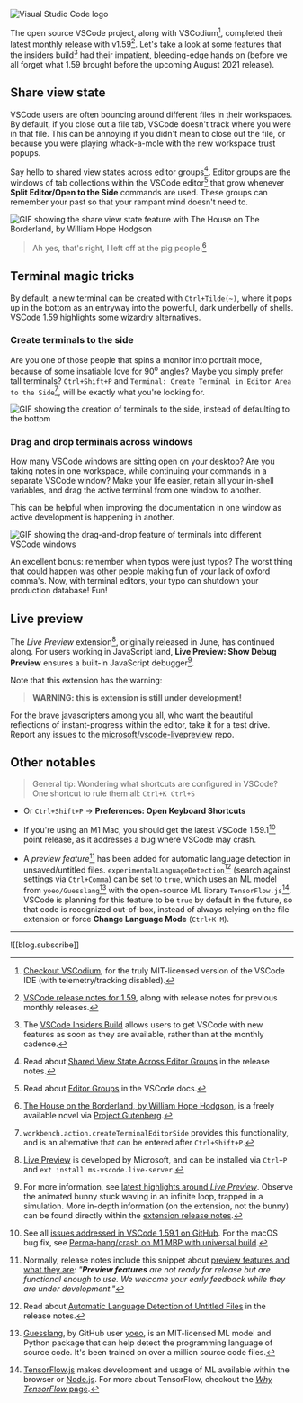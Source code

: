 
![Visual Studio Code logo](https://org-dendron-public-assets.s3.amazonaws.com/images/vscode-release-highlights-159.png)

The open source VSCode project, along with VSCodium[^1], completed their latest monthly release with v1.59[^2]. Let's take a look at some features that the insiders build[^3] had their impatient, bleeding-edge hands on (before we all forget what 1.59 brought before the upcoming August 2021 release).

## Share view state

VSCode users are often bouncing around different files in their workspaces. By default, if you close out a file tab, VSCode doesn't track where you were in that file. This can be annoying if you didn't mean to close out the file, or because you were playing whack-a-mole with the new workspace trust popups.

Say hello to shared view states across editor groups[^4]. Editor groups are the windows of tab collections within the VSCode editor[^5] that grow whenever **Split Editor/Open to the Side** commands are used. These groups can remember your past so that your rampant mind doesn't need to.

![GIF showing the share view state feature with The House on The Borderland, by William Hope Hodgson](https://org-dendron-public-assets.s3.amazonaws.com/images/vscode-share-view-state.gif)

> Ah yes, that's right, I left off at the pig people.[^6]

## Terminal magic tricks

By default, a new terminal can be created with `Ctrl+Tilde(~)`, where it pops up in the bottom as an entryway into the powerful, dark underbelly of shells. VSCode 1.59 highlights some wizardry alternatives.

### Create terminals to the side

Are you one of those people that spins a monitor into portrait mode, because of some insatiable love for 90<sup>o</sup> angles? Maybe you simply prefer tall terminals? `Ctrl+Shift+P` and `Terminal: Create Terminal in Editor Area to the Side`[^7], will be exactly what you're looking for.

![GIF showing the creation of terminals to the side, instead of defaulting to the bottom](https://org-dendron-public-assets.s3.amazonaws.com/images/vscode-side-terminals.gif)

### Drag and drop terminals across windows

How many VSCode windows are sitting open on your desktop? Are you taking notes in one workspace, while continuing your commands in a separate VSCode window? Make your life easier, retain all your in-shell variables, and drag the active terminal from one window to another.

This can be helpful when improving the documentation in one window as active development is happening in another.

![GIF showing the drag-and-drop feature of terminals into different VSCode windows](https://org-dendron-public-assets.s3.amazonaws.com/images/vscode-drag-drop-terminals.gif)

An excellent bonus: remember when typos were just typos? The worst thing that could happen was other people making fun of your lack of oxford comma's. Now, with terminal editors, your typo can shutdown your production database! Fun!

## Live preview

The _Live Preview_ extension[^8], originally released in June, has continued along. For users working in JavaScript land, **Live Preview: Show Debug Preview** ensures a built-in JavaScript debugger[^9].

Note that this extension has the warning:

> **WARNING: this is extension is still under development!**

For the brave javascripters among you all, who want the beautiful reflections of instant-progress within the editor, take it for a test drive. Report any issues to the [microsoft/vscode-livepreview](https://github.com/microsoft/vscode-livepreview) repo.

## Other notables

> General tip: Wondering what shortcuts are configured in VSCode? One shortcut to rule them all: `Ctrl+K Ctrl+S`
- Or `Ctrl+Shift+P` -> **Preferences: Open Keyboard Shortcuts**

- If you're using an M1 Mac, you should get the latest VSCode 1.59.1[^10] point release, as it addresses a bug where VSCode may crash.
- A _preview feature_[^11] has been added for automatic language detection in unsaved/untitled files. `experimentalLanguageDetection`[^12] (search against settings via `Ctrl+Comma`) can be set to `true`, which uses an ML model from `yoeo/Guesslang`[^13] with the open-source ML library `TensorFlow.js`[^14]. VSCode is planning for this feature to be `true` by default in the future, so that code is recognized out-of-box, instead of always relying on the file extension or force **Change Language Mode** (`Ctrl+K M`).

---

![[blog.subscribe]]

[^1]: [Checkout VSCodium](https://vscodium.com/), for the truly MIT-licensed version of the VSCode IDE (with telemetry/tracking disabled).
[^2]: [VSCode release notes for 1.59](https://code.visualstudio.com/updates/v1_59), along with release notes for previous monthly releases.
[^3]: The [VSCode Insiders Build](https://code.visualstudio.com/insiders) allows users to get VSCode with new features as soon as they are available, rather than at the monthly cadence.
[^4]: Read about [Shared View State Across Editor Groups](https://code.visualstudio.com/updates/v1_59#_share-view-state-across-editor-groups) in the release notes.
[^5]: Read about [Editor Groups](https://code.visualstudio.com/docs/getstarted/userinterface#_editor-groups) in the VSCode docs.
[^6]: [The House on the Borderland, by William Hope Hodgson](https://www.gutenberg.org/ebooks/10002), is a freely available novel via [Project Gutenberg](https://www.gutenberg.org/about/).
[^7]: `workbench.action.createTerminalEditorSide` provides this functionality, and is an alternative that can be entered after `Ctrl+Shift+P`.
[^8]: [Live Preview](https://marketplace.visualstudio.com/items?itemName=ms-vscode.live-server) is developed by Microsoft, and can be installed via `Ctrl+P` and `ext install ms-vscode.live-server`.
[^9]: For more information, see [latest highlights around _Live Preview_](https://code.visualstudio.com/updates/v1_59#_live-preview). Observe the animated bunny stuck waving in an infinite loop, trapped in a simulation. More in-depth information (on the extension, not the bunny) can be found directly within the [extension release notes](https://github.com/microsoft/vscode-livepreview/blob/main/release_notes/july-2021.md).
[^10]: See all [issues addressed in VSCode 1.59.1 on GitHub](https://github.com/microsoft/vscode/issues?q=is%3Aissue+milestone%3A%22July+2021+Recovery%22+is%3Aclosed). For the macOS bug fix, see [Perma-hang/crash on M1 MBP with universal build](https://github.com/microsoft/vscode/issues/130222).
[^11]: Normally, release notes include this snippet about [preview features and what they are](https://code.visualstudio.com/updates/v1_41#_preview-features): _"**Preview features** are not ready for release but are functional enough to use. We welcome your early feedback while they are under development."_
[^12]: Read about [Automatic Language Detection of Untitled Files](https://code.visualstudio.com/updates/v1_59#_automatic-language-detection-of-untitled-files) in the release notes.
[^13]: [Guesslang](https://github.com/yoeo/guesslang), by GitHub user [yoeo](https://github.com/yoeo), is an MIT-licensed ML model and Python package that can help detect the programming language of source code. It's been trained on over a million source code files.
[^14]: [TensorFlow.js](https://www.tensorflow.org/js/) makes development and usage of ML available within the browser or [Node.js](https://nodejs.org/en/). For more about TensorFlow, checkout the [_Why TensorFlow_ page](https://www.tensorflow.org/about).